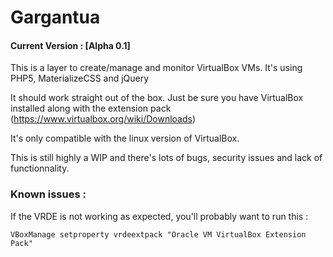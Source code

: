 # Gargantua
#### Current Version : [Alpha 0.1]
This is a layer to create/manage and monitor VirtualBox VMs. 
It's using PHP5, MaterializeCSS and jQuery

It should work straight out of the box. Just be sure you have VirtualBox installed along with the extension pack (https://www.virtualbox.org/wiki/Downloads) 

It's only compatible with the linux version of VirtualBox. 

This is still highly a WIP and there's lots of bugs, security issues and lack of functionnality. 

### Known issues :
If the VRDE is not working as expected, you'll probably want to run this : 

`VBoxManage setproperty vrdeextpack "Oracle VM VirtualBox Extension Pack"`
